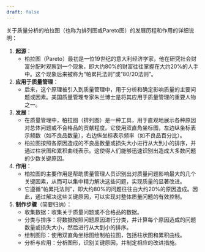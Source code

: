 ```yaml
---
draft: false
---
```

关于质量分析的柏拉图（也称为排列图或Pareto图）的发展历程和作用的详细说明：
1. **起源**：
    - 柏拉图（Pareto）最初是一位19世纪的意大利经济学家，他在研究社会财富分配时观察到一个现象，即大约80%的财富往往掌握在大约20%的人手中。这个现象后来被称为“帕累托法则”或“80/20法则”。
2. **应用于质量管理**：
    - 后来，这个原理被引入到质量管理中，用于分析和确定影响质量的主要问题或因素。美国质量管理专家朱兰博士是将其应用于质量管理的重要人物之一。
3. **发展**：
    - 在质量管理中，柏拉图（排列图）是一种工具，用于直观地展示各种原因对总体问题或不合格品的贡献程度。它使用双直角坐标图，左边纵坐标表示频数（如不良品数量），右边纵坐标表示频率（如不良品百分比）。
    - 柏拉图按照各原因造成的不良品数量或损失大小进行从大到小的排序，并通过柱状图和累积曲线表示。这使得人们能够迅速识别出造成大多数问题的少数关键原因。
4. **作用**：
    - 柏拉图的主要作用是帮助质量管理人员识别出对质量问题影响最大的几个关键因素，从而可以集中精力解决这些问题，实现质量的显著改进。
    - 它遵循“帕累托法则”，即大约80%的问题往往由大约20%的原因造成。因此，通过解决这些关键原因，可以实现对整体质量问题的有效控制。
5. **制作步骤**（简要归纳）：
    - 收集数据：收集关于质量问题或不合格品的数据。
    - 分类与排序：将数据按照问题原因进行分类，并计算每个原因造成的问题数量或损失大小，然后进行从大到小的排序。
    - 绘制图形：使用双直角坐标图绘制柏拉图，包括柱状图和累积曲线。
    - 分析与应用：分析图形，识别关键原因，并制定相应的改进措施。